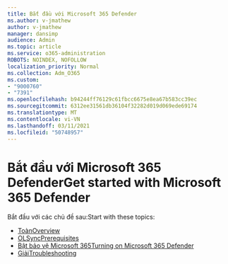 ```yaml
---
title: Bắt đầu với Microsoft 365 Defender
ms.author: v-jmathew
author: v-jmathew
manager: dansimp
audience: Admin
ms.topic: article
ms.service: o365-administration
ROBOTS: NOINDEX, NOFOLLOW
localization_priority: Normal
ms.collection: Adm_O365
ms.custom:
- "9000760"
- "7391"
ms.openlocfilehash: b94244ff76129c61fbcc6675e8ea67b583cc39ec
ms.sourcegitcommit: 6312ee31561db36104f32282d019d069ede69174
ms.translationtype: MT
ms.contentlocale: vi-VN
ms.lasthandoff: 03/11/2021
ms.locfileid: "50748957"
---
```

# <a name="get-started-with-microsoft-365-defender"></a><span data-ttu-id="ece81-102">Bắt đầu với Microsoft 365 Defender</span><span class="sxs-lookup"><span data-stu-id="ece81-102">Get started with Microsoft 365 Defender</span></span>

<span data-ttu-id="ece81-103">Bắt đầu với các chủ đề sau:</span><span class="sxs-lookup"><span data-stu-id="ece81-103">Start with these topics:</span></span>

- [<span data-ttu-id="ece81-104">Toàn</span><span class="sxs-lookup"><span data-stu-id="ece81-104">Overview</span></span>](https://docs.microsoft.com/microsoft-365/security/mtp/microsoft-threat-protection)
- [<span data-ttu-id="ece81-105">OLSync</span><span class="sxs-lookup"><span data-stu-id="ece81-105">Prerequisites</span></span>](https://docs.microsoft.com/microsoft-365/security/mtp/prerequisites)
- [<span data-ttu-id="ece81-106">Bật bảo vệ Microsoft 365</span><span class="sxs-lookup"><span data-stu-id="ece81-106">Turning on Microsoft 365 Defender</span></span>](https://docs.microsoft.com/microsoft-365/security/mtp/mtp-enable)
- [<span data-ttu-id="ece81-107">Giải</span><span class="sxs-lookup"><span data-stu-id="ece81-107">Troubleshooting</span></span>](https://docs.microsoft.com/microsoft-365/security/mtp/troubleshoot)
